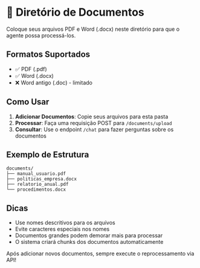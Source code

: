 # 📁 Diretório de Documentos

Coloque seus arquivos PDF e Word (.docx) neste diretório para que o agente possa processá-los.

## Formatos Suportados
- ✅ PDF (.pdf)
- ✅ Word (.docx)
- ❌ Word antigo (.doc) - limitado

## Como Usar

1. **Adicionar Documentos**: Copie seus arquivos para esta pasta
2. **Processar**: Faça uma requisição POST para `/documents/upload`
3. **Consultar**: Use o endpoint `/chat` para fazer perguntas sobre os documentos

## Exemplo de Estrutura
```
documents/
├── manual_usuario.pdf
├── politicas_empresa.docx
├── relatorio_anual.pdf
└── procedimentos.docx
```

## Dicas
- Use nomes descritivos para os arquivos
- Evite caracteres especiais nos nomes
- Documentos grandes podem demorar mais para processar
- O sistema criará chunks dos documentos automaticamente

Após adicionar novos documentos, sempre execute o reprocessamento via API!
